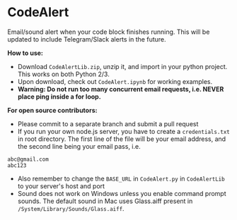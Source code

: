 # CodeAlert
Email/sound alert when your code block finishes running. This will be updated to include Telegram/Slack alerts in the future.

**How to use:**

- Download `CodeAlertLib.zip`, unzip it, and import in your python project. This works on both Python 2/3. 
- Upon download, check out `CodeAlert.ipynb` for working examples.
- **Warning: Do not run too many concurrent email requests, i.e. NEVER place ping inside a for loop.**

**For open source contributors:**

- Please commit to a separate branch and submit a pull request
- If you run your own node.js server, you have to create a `credentials.txt` in root directory. The first line of the file will be your email address, and the second line being your email pass, i.e.

```
abc@gmail.com
abc123
```

- Also remember to change the `BASE_URL` in `CodeAlert.py` in `CodeAlertLib` to your server's host and port 
- Sound does not work on Windows unless you enable command prompt sounds. The default sound in Mac uses Glass.aiff present in `/System/Library/Sounds/Glass.aiff`.
